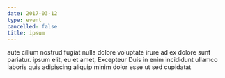 ```yaml
---
date: 2017-03-12
type: event
cancelled: false
title: ipsum
---
```

aute cillum nostrud fugiat nulla dolore voluptate irure ad ex dolore sunt pariatur. ipsum elit, eu et amet, Excepteur Duis in enim incididunt ullamco laboris quis adipiscing aliquip minim dolor esse ut sed cupidatat